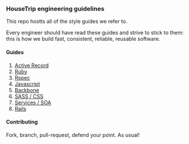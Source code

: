 ### HouseTrip engineering guidelines

This repo hostts all of the style guides we refer to.

Every engineer should have read these guides and strive to stick to them: this is how we build fast,
consistent, reliable, reusable software.

#### Guides

1. [Active Record](https://github.com/HouseTrip/guidelines/blob/master/active-record.md)
2. [Ruby](https://github.com/HouseTrip/guidelines/blob/master/ruby.md)
3. [Rspec](https://github.com/HouseTrip/guidelines/blob/master/rspec.md)
4. [Javascript](https://github.com/HouseTrip/guidelines/blob/master/javascript.md)
5. [Backbone](https://github.com/HouseTrip/guidelines/blob/master/backbone.md)
6. [SASS / CSS](https://github.com/HouseTrip/guidelines/blob/master/sass-css.md)
7. [Services / SOA](https://github.com/HouseTrip/guidelines/blob/master/services.md)
8. [Rails](https://github.com/HouseTrip/guidelines/blob/master/rails.md)

#### Contributing

Fork, branch, pull-request, defend your point. As usual!
